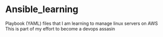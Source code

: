 # Ansible_learning
Playbook (YAML) files that I am learning to manage linux servers on AWS
This is part of my effort to become a devops assasin
